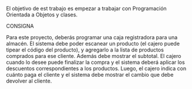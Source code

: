El objetivo de est trabajo es empezar a trabajar con Programación Orientada a Objetos y clases.

CONSIGNA

Para este proyecto, deberás programar una caja registradora para una almacén.
El sistema debe poder escanear un producto (el cajero puede tipear el código del producto), y agregarlo a la lista de productos comprados para ese cliente.
Además debe mostrar el subtotal. El cajero cuando lo desee puede finalizar la compra y el sistema deberá aplicar los descuentos correspondientes a los productos.
Luego, el cajero indica con cuánto paga el cliente y el sistema debe mostrar el cambio que debe devolver al cliente.
